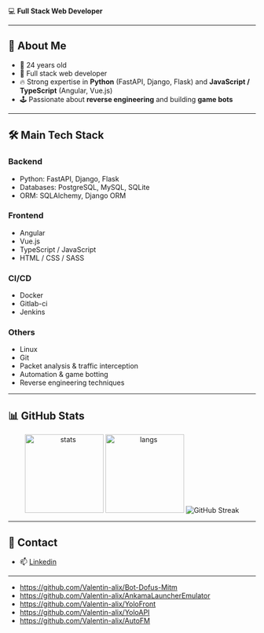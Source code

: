 💻 **Full Stack Web Developer**

---

## 🚀 About Me

- 🎂 24 years old
- 💼 Full stack web developer
- 🔥 Strong expertise in **Python** (FastAPI, Django, Flask) and **JavaScript / TypeScript** (Angular, Vue.js)
- 🕹️ Passionate about **reverse engineering** and building **game bots**

---

## 🛠️ Main Tech Stack

### Backend

- Python: FastAPI, Django, Flask
- Databases: PostgreSQL, MySQL, SQLite
- ORM: SQLAlchemy, Django ORM

### Frontend

- Angular
- Vue.js
- TypeScript / JavaScript
- HTML / CSS / SASS

### CI/CD

- Docker
- Gitlab-ci
- Jenkins

### Others

- Linux
- Git
- Packet analysis & traffic interception
- Automation & game botting
- Reverse engineering techniques

---

## 📊 GitHub Stats

<p align="center">
  <img src="https://github-readme-stats.vercel.app/api?username=Valentin-alix&show_icons=true&theme=tokyonight" alt="stats" height="160"/>
  <img src="https://github-readme-stats.vercel.app/api/top-langs/?username=Valentin-alix&layout=compact&theme=tokyonight" alt="langs" height="160"/>
  <img src="https://nirzak-streak-stats.vercel.app/?user=Valentin-alix&amp;theme=default&amp;hide_border=false" alt="GitHub Streak" />
</p>

---

## 🤝 Contact

- 📫 [Linkedin](https://www.linkedin.com/in/valentin-alix35/)

---
- https://github.com/Valentin-alix/Bot-Dofus-Mitm
- https://github.com/Valentin-alix/AnkamaLauncherEmulator
- https://github.com/Valentin-alix/YoloFront
- https://github.com/Valentin-alix/YoloAPI
- https://github.com/Valentin-alix/AutoFM
